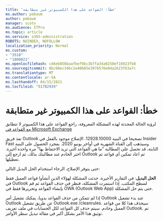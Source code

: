 ```yaml
---
title: 'خطأ: القواعد على هذا الكمبيوتر غير متطابقة'
ms.author: pebaum
author: pebaum
manager: scotv
ms.audience: ITPro
ms.topic: article
ms.service: o365-administration
ROBOTS: NOINDEX, NOFOLLOW
localization_priority: Normal
ms.custom:
- "3518"
- "1800021"
ms.openlocfilehash: c46eb856baafbef9bc3b7fa34a0258ef16923fb8
ms.sourcegitcommit: 8bc60ec34bc1e40685e3976576e04a2623f63a7c
ms.translationtype: MT
ms.contentlocale: ar-SA
ms.lasthandoff: 04/15/2021
ms.locfileid: "51782939"
---
```

# <a name="error-the-rules-on-this-computer-do-not-match"></a>خطأ: القواعد على هذا الكمبيوتر غير متطابقة

لرؤية الحالة المحدثة لهذه المشكلة المعروفة، راجع القواعد على هذا الكمبيوتر لا تتطابق [مع القواعد في Microsoft Exchange](https://support.office.com/article/d032e037-b224-429e-b325-633afde9b5f0)

نفذ فريق Outlook تصحيحا في البنية 12928.10000. الإصلاح موجود بالفعل في Insider Fast وسيذهب إلى القناة الشهرية في أواخر يونيو 2020. بمجرد الحصول على البنية الثابتة، قد تحصل على المطالبة "ما هي القواعد التي تريد الاحتفاظ بها" مرة واحدة أخيرة. اختر الخادم عند مطالبتك بذلك، ثم ارجع إلى Outlook ثم اعاد تمكين أي قواعد تم تعطيلها.

حتى يتوفر الإصلاح، الرجاء استخدام الحل البديل التالي:

**الحل البديل**: في التقارير الأخيرة، حدثت المشكلة لهؤلاء الذين أنشأوا قواعد العميل فقط في Outlook لسطح المكتب. إذا استمرت المشكلة، فنظر في حذف القواعد ثم قم بإنشاء القواعد وتحريرها فقط في OWA (Outlook Web App) حتى يتم حل المشكلة.

إذا لم تتمكن من حذف القواعد يدويا، يمكنك تشغيل أمر Outlook عند بدء تشغيل Outlook عن طريق تشغيل Outlook.exe /cleanrules. سيحذف هذا كلا من قواعد العميل وخادم. سيتم حذف كل القواعد لكل الحسابات في ملف تعريف Outlook. تم توثيق هذا الأمر بشكل أكبر في مقالة تبديل سطر الأوامر.

